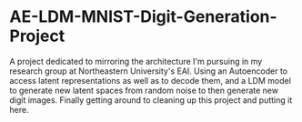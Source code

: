 # AE-LDM-MNIST-Digit-Generation-Project
A project dedicated to mirroring the architecture I'm pursuing in my research group at Northeastern University's EAI. Using an Autoencoder to access latent representations as well as to decode them, and a LDM model to generate new latent spaces from random noise to then generate new digit images. Finally getting around to cleaning up this project and putting it here. 

